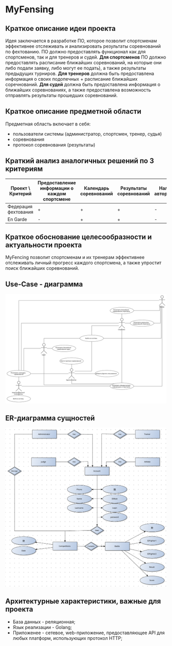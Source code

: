 # MyFensing

## Краткое описание идеи проекта

Идея заключается в разработке ПО, которое позволит спортсменам эффективнее отслеживать и анализировать результаты соревнований по фехтованию. ПО должно предоставлять функционал как для спортсменов, так и для тренеров и судей. **Для спортсменов** ПО должно предоставлять расписание ближайших соревнований, на которые они либо подали заявку, либо могут ее подать), а также результаты предыдущих турниров. **Для тренеров** должна быть предоставлена информация о своих подопечных + расписание ближайших соречнований. **Для судей** должна быть предоставлена информация о ближайших соревнованиях, а также предоставлена возможность отправлять результаты прошедших соревнований.

## Краткое описание предметной области

Предметная область включает в себя:

* пользователи системы (администратор, спортсмен, тренер, судья)
* соревнования
* протокол соревнования (результаты)

## Краткий анализ аналогичных решений по 3 критериям

|Проект \ Критерий|Предоставление информации о каждом спортсмене|Календарь соревнований| Результаты соревнований|Наличие авторизации|
|---|---|---|---|---|
|Федерация фехтования|+|+|+|-|
|En Garde|-|+|+|-|

## Краткое обоснование целесообразности и актуальности проекта

MyFencing позволит спортсменам и их тренерам эффективнее отслеживать личный прогресс каждого спортсмена, а также упростит поиск ближайших соревнований.

## Use-Case - диаграмма

![use-case](usecase.svg)

## ER-диаграмма сущностей

![er](er.svg)

## Архитектурные характеристики, важные для проекта

* База данных - реляционная;
* Язык реализации - Golang;
* Приложенее - сетевое, web-приложение, предоставляющее API для любых платформ, использующих протокол HTTP;
